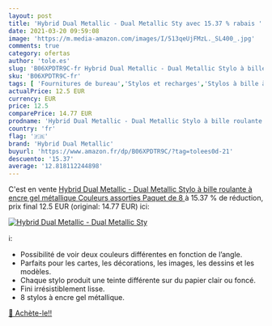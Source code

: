 ```yaml
---
layout: post
title: 'Hybrid Dual Metallic - Dual Metallic Sty avec 15.37 % rabais '
date: 2021-03-20 09:59:08
image: 'https://m.media-amazon.com/images/I/513qeUjFMzL._SL400_.jpg'
comments: true
category: ofertas
author: 'tole.es'
slug: 'B06XPDTR9C-fr Hybrid Dual Metallic - Dual Metallic Stylo à bille...'
sku: 'B06XPDTR9C-fr'
tags: [ 'Fournitures de bureau','Stylos et recharges','Stylos à bille à encre gel','hybrid dual metallic','Écriture', ]
actualPrice: 12.5 EUR
currency: EUR
price: 12.5
comparePrice: 14.77 EUR
prodname: 'Hybrid Dual Metallic - Dual Metallic Stylo à bille roulante à encre gel métallique Couleurs assorties  Paquet de 8 '
country: 'fr'
flag: '🇫🇷'
brand: 'Hybrid Dual Metallic'
buyurl: 'https://www.amazon.fr/dp/B06XPDTR9C/?tag=tolees0d-21'
descuento: '15.37'
average: '12.818112244898'
---
```


C'est en vente [Hybrid Dual Metallic - Dual Metallic Stylo à bille roulante à encre gel métallique Couleurs assorties  Paquet de 8 ](https://www.amazon.fr/dp/B06XPDTR9C/?tag=tolees0d-21)  à  15.37 % de réduction, prix final  12.5 EUR (original: 14.77 EUR) ici:

[![Hybrid Dual Metallic - Dual Metallic Sty](https://m.media-amazon.com/images/I/513qeUjFMzL._SL400_.jpg)](https://www.amazon.fr/dp/B06XPDTR9C/?tag=tolees0d-21)

ℹ️:

- Possibilité de voir deux couleurs différentes en fonction de l’angle.
- Parfaits pour les cartes, les décorations, les images, les dessins et les modèles.
- Chaque stylo produit une teinte différente sur du papier clair ou foncé.
- Fini irrésistiblement lisse.
- 8 stylos à encre gel métallique.

[🛒 Achète-le!!](https://www.amazon.fr/dp/B06XPDTR9C/?tag=tolees0d-21)
